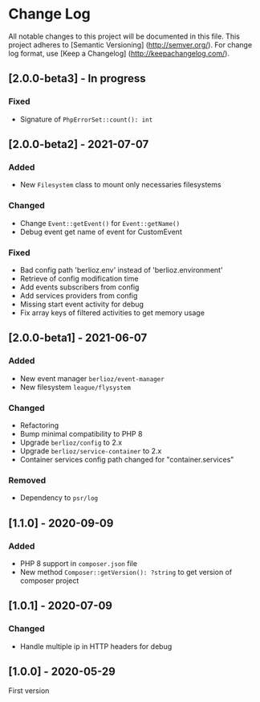 # Change Log

All notable changes to this project will be documented in this file. This project adheres
to [Semantic Versioning] (http://semver.org/). For change log format,
use [Keep a Changelog] (http://keepachangelog.com/).

## [2.0.0-beta3] - In progress

### Fixed

- Signature of `PhpErrorSet::count(): int`

## [2.0.0-beta2] - 2021-07-07

### Added

- New `Filesystem` class to mount only necessaries filesystems

### Changed

- Change `Event::getEvent()` for `Event::getName()`
- Debug event get name of event for CustomEvent

### Fixed

- Bad config path 'berlioz.env' instead of 'berlioz.environment'
- Retrieve of config modification time
- Add events subscribers from config
- Add services providers from config
- Missing start event activity for debug
- Fix array keys of filtered activities to get memory usage

## [2.0.0-beta1] - 2021-06-07

### Added

- New event manager `berlioz/event-manager`
- New filesystem `league/flysystem`

### Changed

- Refactoring
- Bump minimal compatibility to PHP 8
- Upgrade `berlioz/config` to 2.x
- Upgrade `berlioz/service-container` to 2.x
- Container services config path changed for "container.services"

### Removed

- Dependency to `psr/log`

## [1.1.0] - 2020-09-09

### Added

- PHP 8 support in `composer.json` file
- New method `Composer::getVersion(): ?string` to get version of composer project

## [1.0.1] - 2020-07-09

### Changed

- Handle multiple ip in HTTP headers for debug

## [1.0.0] - 2020-05-29

First version
